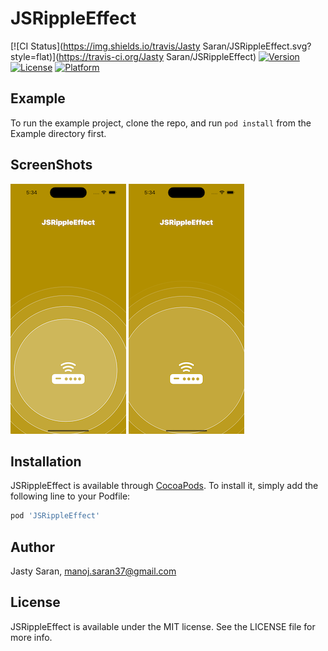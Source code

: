 # JSRippleEffect

[![CI Status](https://img.shields.io/travis/Jasty Saran/JSRippleEffect.svg?style=flat)](https://travis-ci.org/Jasty Saran/JSRippleEffect)
[![Version](https://img.shields.io/cocoapods/v/JSRippleEffect.svg?style=flat)](https://cocoapods.org/pods/JSRippleEffect)
[![License](https://img.shields.io/cocoapods/l/JSRippleEffect.svg?style=flat)](https://cocoapods.org/pods/JSRippleEffect)
[![Platform](https://img.shields.io/cocoapods/p/JSRippleEffect.svg?style=flat)](https://cocoapods.org/pods/JSRippleEffect)

## Example

To run the example project, clone the repo, and run `pod install` from the Example directory first.

## ScreenShots
![alt text](1.png)
![alt text](2.png)

## Installation

JSRippleEffect is available through [CocoaPods](https://cocoapods.org). To install
it, simply add the following line to your Podfile:

```ruby
pod 'JSRippleEffect'
```

## Author

Jasty Saran, manoj.saran37@gmail.com

## License

JSRippleEffect is available under the MIT license. See the LICENSE file for more info.
